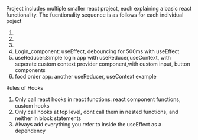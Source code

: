 Project includes multiple smaller react project, each explaining a basic react functionality.
The fucntionality sequence is as follows for each individual poject

1.
2.
3.
4. Login_component: useEffect, debouncing for 500ms with useEffect
5. useReducer:Simple login app with useReducer,useContext, with seperate custom context provider component,with custom input, button components
6. food order app: another useReducer, useContext example

Rules of Hooks

1. Only call react hooks in react functions: react component functions, custom hooks
2. Only call hooks at top level, dont call them in nested functions, and neither in block statements
3. Always add everything you refer to inside the useEffect as a dependency
